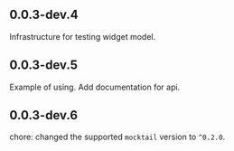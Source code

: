 ## 0.0.3-dev.4

Infrastructure for testing widget model.

## 0.0.3-dev.5

Example of using.
Add documentation for api.

## 0.0.3-dev.6

chore: changed the supported `mocktail` version to `^0.2.0`.
